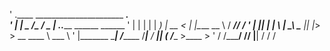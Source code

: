 '    .____  ______________________   ___.                                      
'    |    | \__    ___/\_   _____/   \_ |__ ___.__.___________    ______ ______
'    |    |   |    |    |    __)_     | __ <   |  |\____ \__  \  /  ___//  ___/
'    |    |___|    |    |        \    | \_\ \___  ||  |_> > __ \_\___ \ \___ \ 
'    |_______ \____|   /_______  /____|___  / ____||   __(____  /____  >____  >
'            \/                \/_____/   \/\/     |__|       \/     \/     \/ 
